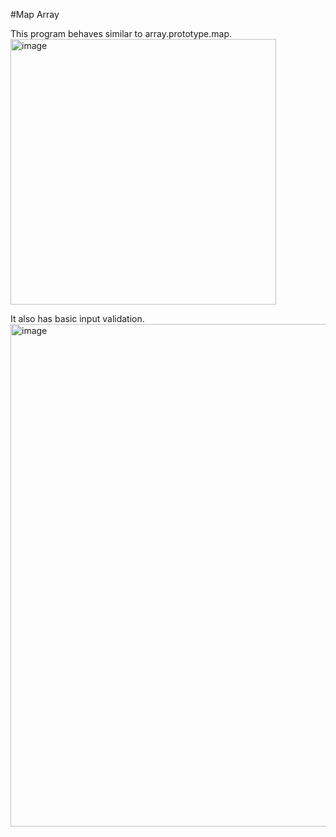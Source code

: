 #Map Array

This program behaves similar to array.prototype.map.
<img width="425" alt="image" src="https://github.com/suhas-sunder/map-array/assets/77464593/511938b2-fff4-4750-9b87-673fb5814698">

It also has basic input validation.
<img width="804" alt="image" src="https://github.com/suhas-sunder/map-array/assets/77464593/ca9608b0-8362-4fbe-999e-c5abdd80e0f1">

